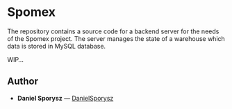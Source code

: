 # Spomex

The repository contains a source code for a backend server for the needs of the Spomex project. The server manages the state of a warehouse which data is stored in MySQL database.

WIP…

## Author
* **Daniel Sporysz** — [DanielSporysz](https://github.com/DanielSporysz)
